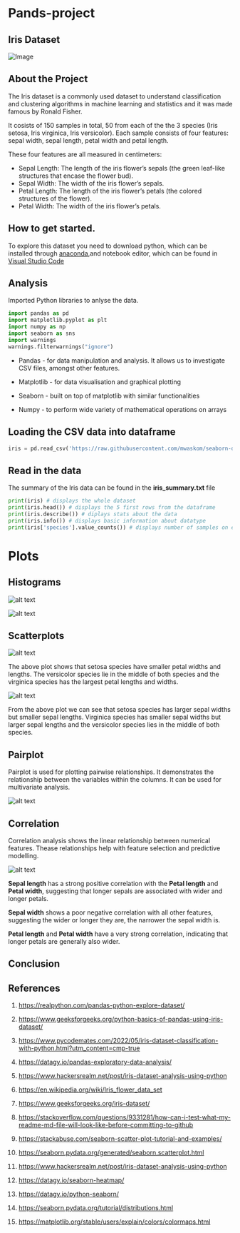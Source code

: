 # Pands-project

## Iris Dataset

![Image](https://bennycheung.github.io/images/dempster-shafer-theory-for-classification/iris_petal_sepal.jpg)

## About the Project

The Iris dataset is a commonly used dataset to understand classification and clustering algorithms in machine learning and statistics and it was made famous by Ronald Fisher.

It cosists of 150 samples in total, 50 from each of the the 3 species (Iris setosa, Iris virginica, Iris versicolor).
Each sample consists of four features: sepal width, sepal length, petal width and petal length.

These four features are all measured in centimeters:

- Sepal Length: The length of the iris flower’s sepals (the green leaf-like structures that encase the flower bud).
- Sepal Width: The width of the iris flower’s sepals.
- Petal Length: The length of the iris flower’s petals (the colored structures of the flower).
- Petal Width: The width of the iris flower’s petals.

## How to get started.

To  explore this dataset you need to download python, which can be installed through [anaconda](https://www.anaconda.com/download),and notebook editor, which can be found in [Visual Studio Code](https://code.visualstudio.com/)

## Analysis

 Imported Python libraries to anlyse the data.

```python
import pandas as pd
import matplotlib.pyplot as plt
import numpy as np
import seaborn as sns
import warnings
warnings.filterwarnings("ignore")
```

- Pandas - for data manipulation and analysis. It allows us to investigate CSV files, amongst other features.

- Matplotlib - for data visualisation and graphical plotting

- Seaborn - built on top of matplotlib with similar functionalities

- Numpy - to perform  wide variety of mathematical operations on arrays

## Loading the CSV data into dataframe

```python
iris = pd.read_csv('https://raw.githubusercontent.com/mwaskom/seaborn-data/master/iris.csv')
```

## Read in the data
The summary of the Iris data can be found in the  **iris_summary.txt** file

```python
print(iris) # displays the whole dataset
print(iris.head()) # displays the 5 first rows from the dataframe
print(iris.describe()) # diplays stats about the data
print(iris.info()) # displays basic information about datatype
print(iris['species'].value_counts()) # displays number of samples on each class
```

# Plots

## Histograms

![alt text](<Petal length.png>)

![alt text](<Petal width.png>)

## Scatterplots

![alt text](<Petal length vs Petal width plot.png>)

The above plot shows that setosa species have smaller petal widths and lengths.
The versicolor species lie in the middle of both species and the virginica species has the largest petal lengths and widths.



![alt text](<Sepal length vs Sepal width plot.png>)

From the above plot we can see that setosa species has larger sepal widths but smaller sepal lengths.
Virginica species has smaller sepal widths but larger sepal lengths and the versicolor species lies in the middle of both species.



## Pairplot

Pairplot is used for plotting pairwise relationships. It demonstrates the relationship between the variables within the columns. It can be used for multivariate analysis.

![alt text](<Iris dataset pairplot plt.png>)

## Correlation

Correlation analysis shows the linear relationship between numerical features. Thease relationships help with feature selection and predictive modelling.

![alt text](<Correlation Matrix plt.png>)

**Sepal length** has a strong positive correlation with the **Petal length** and **Petal width**, suggesting that longer sepals are associated with wider and longer petals.

**Sepal width** shows a poor negative correlation with all other features, suggesting the wider or longer they are, the narrower the sepal width is.

**Petal length** and **Petal width** have a very strong correlation, indicating that longer petals are generally also wider.


## Conclusion


## References

1. https://realpython.com/pandas-python-explore-dataset/

2. https://www.geeksforgeeks.org/python-basics-of-pandas-using-iris-dataset/

3. https://www.pycodemates.com/2022/05/iris-dataset-classification-with-python.html?utm_content=cmp-true

4. https://datagy.io/pandas-exploratory-data-analysis/

5. https://www.hackersrealm.net/post/iris-dataset-analysis-using-python 

6. https://en.wikipedia.org/wiki/Iris_flower_data_set

7. https://www.geeksforgeeks.org/iris-dataset/

8. https://stackoverflow.com/questions/9331281/how-can-i-test-what-my-readme-md-file-will-look-like-before-committing-to-github

9. https://stackabuse.com/seaborn-scatter-plot-tutorial-and-examples/

10. https://seaborn.pydata.org/generated/seaborn.scatterplot.html

11. https://www.hackersrealm.net/post/iris-dataset-analysis-using-python

12. https://datagy.io/seaborn-heatmap/

13. https://datagy.io/python-seaborn/

14. https://seaborn.pydata.org/tutorial/distributions.html

15. https://matplotlib.org/stable/users/explain/colors/colormaps.html

